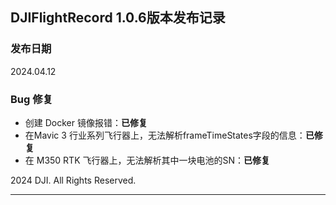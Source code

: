 ## DJIFlightRecord 1.0.6版本发布记录

### 发布日期
2024.04.12


### Bug 修复

- 创建 Docker 镜像报错：**已修复**
- 在Mavic 3 行业系列飞行器上，无法解析frameTimeStates字段的信息：**已修复**
- 在 M350 RTK 飞行器上，无法解析其中一块电池的SN：**已修复**

<div> 2024 DJI. All Rights Reserved.</div>
<hr><p style="page-break-after:always;"></p>